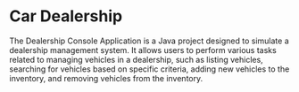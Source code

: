 # Car Dealership
The Dealership Console Application is a Java project designed to simulate a dealership management system. It allows users to perform various tasks related to managing vehicles in a dealership, such as listing vehicles, searching for vehicles based on specific criteria, adding new vehicles to the inventory, and removing vehicles from the inventory.
